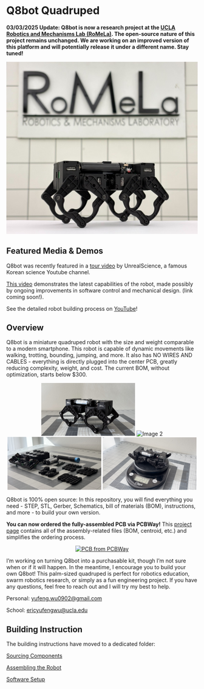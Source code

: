 # Q8bot Quadruped

**03/03/2025 Update: Q8bot is now a research project at the [UCLA Robotics and Mechanisms Lab (RoMeLa)](https://www.romela.org/). The open-source nature of this project remains unchanged. We are working on an improved version of this platform and will potentially release it under a different name. Stay tuned!** 

[![Q8bot](documentation_public/Q8bot_RoMeLa.jpg)](https://www.romela.org/)

## Featured Media & Demos

Q8bot was recently featured in a [tour video](https://youtu.be/FAo-BCnxW9A?si=LB-HlDlHGtaq-xd7&t=1208) by UnrealScience, a famous Korean science Youtube channel.

[This video]() demonstrates the latest capabilities of the robot, made possibly by ongoing improvements in software control and mechanical design. (link coming soon!).

See the detailed robot building process on [YouTube](https://youtu.be/YJDc1xAhaOI)!

## Overview

Q8bot is a miniature quadruped robot with the size and weight comparable to a modern smartphone. This robot is capable of dynamic movements like walking, trotting, bounding, jumping, and more. It also has NO WIRES AND CABLES - everything is directly plugged into the center PCB, greatly reducing complexity, weight, and cost. The current BOM, without optimization, starts below $300. 

<p align="center">
  <img src="documentation_public/Q8bot_Rev2_Hero.jpeg" alt="Image 1" width="49%">
  <img src="documentation_public/10s_gif.gif" alt="Image 2" width="49%">
  <img src="documentation_public/Q8bot_Components.jpg" alt="Image 3" width="49%">
  <img src="documentation_public/Q8bot_Weight.jpg" alt="Image 4" width="49%">
</p>

Q8bot is 100% open source: In this repository, you will find everything you need - STEP, STL, Gerber, Schematics, bill of materials (BOM), instructions, and more - to build your own version. 

**You can now ordered the fully-assembled PCB via PCBWay!** This [project page](https://www.pcbway.com/project/shareproject/Q8bot_PCB_Robot_dfa65114.html) contains all of the assembly-related files (BOM, centroid, etc.) and simplifies the ordering process.

<p align="center">
    <a href="https://www.pcbway.com/project/shareproject/Q8bot_PCB_Robot_dfa65114.html"><img src="https://www.pcbway.com/project/img/images/frompcbway-1220.png" alt="PCB from PCBWay" /></a>
</p>

I’m working on turning Q8bot into a purchasable kit, though I’m not sure when or if it will happen. In the meantime, I encourage you to build your own Q8bot! This palm-sized quadruped is perfect for robotics education, swarm robotics research, or simply as a fun engineering project. If you have any questions, feel free to reach out and I will try my best to help. 

Personal: yufeng.wu0902@gmail.com

School: ericyufengwu@ucla.edu


## Building Instruction

The building instructions have moved to a dedicated folder:

[Sourcing Components](building_instructions/sourcing_components.md)

[Assembling the Robot](building_instructions/robot_assembly.md)

[Software Setup](building_instructions/software_setup.md)

